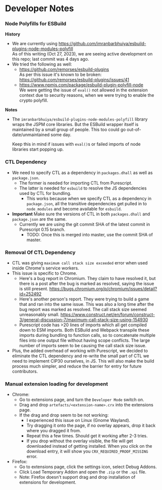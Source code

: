 # Developer Notes

### Node Polyfills for ESBuild

**History**

- We are currently using https://github.com/imranbarbhuiya/esbuild-plugins-node-modules-polyfill \
  As of this writing (Oct 27, 2023), we are seeing active development on
  this repo; last commit was 4 days ago.
- We tried the following as well:
  - https://github.com/remorses/esbuild-plugins \
    As per this issue it's known to be broken: https://github.com/remorses/esbuild-plugins/issues/41
  - https://www.npmjs.com/package/esbuild-plugin-polyfill-node \
    We were getting the issue of `eval()` not allowed in the extension
    context due to security reasons, when we were trying to enable the
    crypto polyfill.

**Notes**

- The `imranbarbhuiya/esbuild-plugins-node-modules-polyfill` library wraps
  the JSPM core libraries. But the ESBuild wrapper itself is maintained by a
  small group of people. This too could go out-of-date/unmaintained some day.

  Keep this in mind if issues with `eval()`s or failed imports of node
  libraries start popping up.

### CTL Dependency

- We need to specify CTL as a dependency in `packages.dhall` as well as
  `package.json`.
  - The former is needed for importing CTL from Purescript.
  - The latter is needed for `esbuild` to resolve the JS dependencies used by CTL for bundling.
    - This works because when we specify CTL as a dependency
      in `package.json`, all the transitive dependencies get pulled in to
      `node_modules` and become available for `esbuild`.
- **Important** Make sure the versions of CTL in both `packages.dhall` and
  `package.json` are the same.
  - Currently we are using the git commit SHA of the latest commit in
    Purescript 0.15 branch.
    - TODO: Once this is merged into master, use the commit SHA of master.

### Removal Of CTL Dependency

- CTL was giving `maximum call stack size exceeded` error when used inside Chrome's service workers.
- This issue is specific to Chrome.
  - Here's a bug report in Chromium.
    They claim to have resolved it, but there is a post after the bug is marked as resolved, saying the issue is still present.
    https://bugs.chromium.org/p/chromium/issues/detail?id=252492
  - Here's another person's report. They were trying to build a game that and ran into the same issue.
    This was also a long time after the bug report was marked as resolved.
    The call stack size seemed unreasonably small.
    https://www.construct.net/en/forum/construct-3/general-discussion-7/maximum-call-stack-size-using-154930
  - Purescript code has >20 lines of imports which all get compiled down to ESM imports.
    Both ESBuild and Webpack transpile these imports during bundling to
    function calls, so to concatenate multiple files into one output file
    without having scope conflicts.
    The large number of imports seem to be causing the call stack size issue.
- Plus, the added overhead of working with Purescript, we decided to eliminate
  the CTL dependency and re-write the small part of CTL we need to implement
  CIP30 ourselves, in JS.
  This will also make the build process much simpler, and reduce the barrier
  for entry for future contributors.

### Manual extension loading for development

- Chrome:
  - Go to extensions page, and turn the `Developer Mode` switch on.
  - Drag and drop `artefacts/<extension-name>.crx` into the extensions page.
  - If the drag and drop seem to be not working:
    - I experienced this issue on Linux (Gnome Wayland).
    - Try dragging it onto the page, if no overlay appears, drop it back where you dragged it from.
    - Repeat this a few times. Should get it working after 2-3 tries.
    - If you drop without the overlay visible, the file will get downloaded instead of getting installed.
      When you click on the download entry, it will show you `CRX_REQUIRED_PROOF_MISSING` error.
- Firefox:
  - Go to extensions page, click the settings icon, select Debug Addons.
  - Click Load Temporary Addon and open the `.zip` or the `.xpi` file.
  - Note: Firefox doesn't support drag and drop installation of extensions
    for development.
